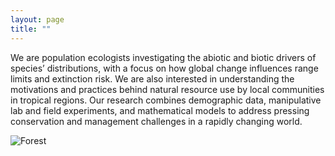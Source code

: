```yaml
---
layout: page
title: ""
---
```

We are population ecologists investigating the abiotic and biotic drivers of species’ distributions, with a focus on how global change influences range limits and extinction risk. We are also interested in understanding the motivations and practices behind natural resource use by local communities in tropical regions. Our research combines demographic data, manipulative lab and field experiments, and mathematical models to address pressing conservation and management challenges in a rapidly changing world.

![Forest](/assets/Gallery.jpg)
